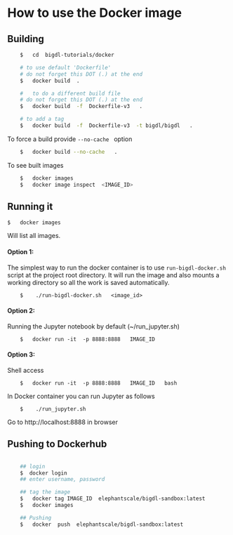 # How to use the Docker image

## Building

```bash
    $   cd  bigdl-tutorials/docker

    # to use default 'Dockerfile'
    # do not forget this DOT (.) at the end
    $   docker build  .

    #   to do a different build file
    # do not forget this DOT (.) at the end
    $   docker build  -f  Dockerfile-v3   .

    # to add a tag
    $   docker build  -f  Dockerfile-v3  -t bigdl/bigdl   .
```

To force a build provide  `--no-cache ` option
```bash
    $   docker build --no-cache   .
```

To see built images

```bash
    $   docker images
    $   docker image inspect  <IMAGE_ID>
```

## Running it

```
$   docker images
```
Will list all images.  

#### Option 1:
The simplest way to run the docker container is to use `run-bigdl-docker.sh` script at the project root directory.  It will run the image and also mounts a working directory so all the work is saved automatically.

```
    $    ./run-bigdl-docker.sh   <image_id>
```

#### Option 2:
Running the Jupyter notebook by default  (~/run_jupyter.sh)
```
    $   docker run -it  -p 8888:8888   IMAGE_ID
```

#### Option 3:
Shell access
```
    $   docker run -it  -p 8888:8888   IMAGE_ID   bash
```

In Docker container you can run Jupyter as follows
```
    $    ./run_jupyter.sh
```

Go to http://localhost:8888  in browser


## Pushing to Dockerhub

```bash

    ## login
    $  docker login
    ## enter username, password

    ## tag the image
    $   docker tag IMAGE_ID  elephantscale/bigdl-sandbox:latest
    $   docker images

    ## Pushing
    $   docker  push  elephantscale/bigdl-sandbox:latest

```
